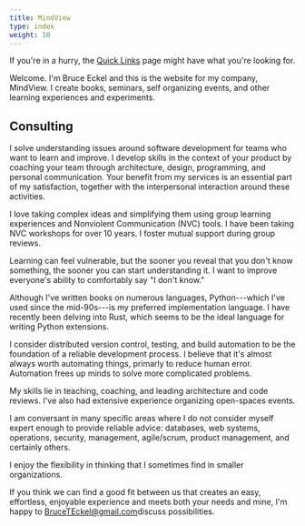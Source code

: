 ```yaml
---
title: MindView
type: index
weight: 10
---
```


If you're in a hurry, the [Quick Links](/quicklinks) page might have what you're looking for.

Welcome. I'm Bruce Eckel and this is the website for my company, MindView. I
create books, seminars, self organizing events, and other learning experiences and experiments.

## Consulting

I solve understanding issues around software development for teams who want to learn and improve.
I develop skills in the context of your product by coaching your team through architecture, design, programming, and personal communication.
Your benefit from my services is an essential part of my satisfaction, together with the interpersonal interaction around these activities.

I love taking complex ideas and simplifying them using group learning experiences and Nonviolent Communication (NVC) tools. I have been taking NVC workshops for over 10 years. I foster mutual support during group reviews. 

Learning can feel vulnerable, but the sooner you reveal that you don't know something, the sooner you can start understanding it. I want to improve everyone's ability to comfortably say "I don't know." 

Although I've written books on numerous languages, Python---which I've used since the mid-90s---is my preferred implementation language. 
I have recently been delving into Rust, which seems to be the ideal language for writing Python extensions.

I consider distributed version control, testing, and build automation to be the foundation of a reliable development process. I believe that it's almost always worth automating things, primarly to reduce human error. Automation frees up minds to solve more complicated problems.

My skills lie in teaching, coaching, and leading architecture and code reviews. I've also had extensive experience organizing open-spaces events.

I am conversant in many specific areas where I do not consider myself expert enough to provide reliable advice: databases, web systems, operations, security, management, agile/scrum, product management, and certainly others.

I enjoy the flexibility in thinking that I sometimes find in smaller organizations.

If you think we can find a good fit
between us that creates an easy, effortless, enjoyable experience and meets
both your needs and mine, I'm happy to <a href='m&#97;i&#108;to&#58;B&#37;72uc&#37;&#54;&#53;TEckel&#64;&#103;%6Da&#105;l%2Ecom'>&#66;r&#117;c&#101;TEckel&#64;&#103;m&#97;i&#108;&#46;com</a>discuss possibilities.</a>